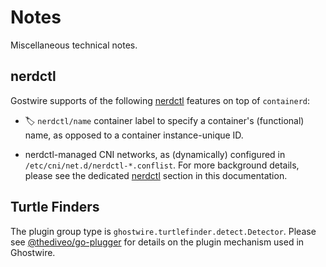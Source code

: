 # Notes

Miscellaneous technical notes.

## nerdctl

Gostwire supports of the following [nerdctl](https://github.com/containerd)
features on top of `containerd`:

- 🏷️ `nerdctl/name` container label to specify a container's (functional) name,
  as opposed to a container instance-unique ID.

- nerdctl-managed CNI networks, as (dynamically) configured in
  `/etc/cni/net.d/nerdctl-*.conflist`. For more background details, please see
  the dedicated [nerdctl](nerdctl) section in this documentation.

## Turtle Finders

The plugin group type is `ghostwire.turtlefinder.detect.Detector`. Please see
[@thediveo/go-plugger](https://github.com/thediveo/go-plugger) for details on
the plugin mechanism used in Ghostwire.

